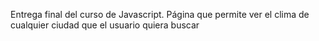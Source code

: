 Entrega final del curso de Javascript.
Página que permite ver el clima de cualquier ciudad que el usuario quiera buscar